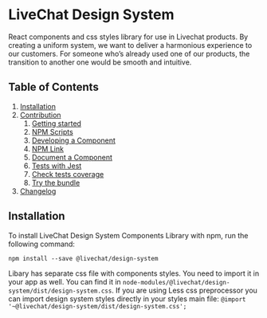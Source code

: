 # LiveChat Design System

React components and css styles library for use in Livechat products.
By creating a uniform system, we want to deliver a harmonious experience to our customers.
For someone who’s already used one of our products, the transition to another one would be smooth and intuitive.

## Table of Contents

1. [Installation](#installation)
2. [Contribution](#contribution)
   1. [Getting started](#getting-started)
   2. [NPM Scripts](#npm-scripts)
   3. [Developing a Component](#developing-a-component)
   4. [NPM Link](#npm-link)
   5. [Document a Component](#document-a-component-with-styleguidist)
   6. [Tests with Jest](#running-tests)
   7. [Check tests coverage](#check-tests-coverage)
   8. [Try the bundle](#try-the-bundle)
3. [Changelog](CHANGELOG.md)

## Installation

To install LiveChat Design System Components Library with npm, run the following command:

```
npm install --save @livechat/design-system
```

Libary has separate css file with components styles. You need to import it in your app as well. You can find it in `node-modules/@livechat/design-system/dist/design-system.css`. If you are using Less css preprocessor you can import design system styles directly in your styles main file:
`@import '~@livechat/design-system/dist/design-system.css';`
